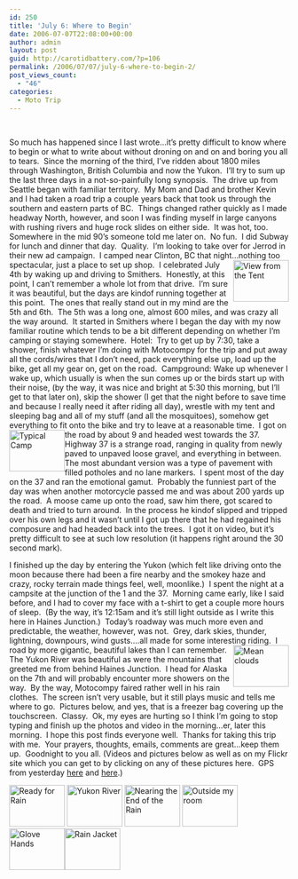 ```yaml
---
id: 250
title: 'July 6: Where to Begin'
date: 2006-07-07T22:08:00+00:00
author: admin
layout: post
guid: http://carotidbattery.com/?p=106
permalink: /2006/07/07/july-6-where-to-begin-2/
post_views_count:
  - "46"
categories:
  - Moto Trip
---
```

&nbsp;

So much has happened since I last wrote&#8230;it&#8217;s pretty difficult to know where to begin or what to write about without droning on and on and boring you all to tears.  Since the morning of the third, I&#8217;ve ridden about 1800 miles through Washington, British Columbia and now the Yukon.  I&#8217;ll try to sum up the last three days in a not-so-painfully long synopsis.  The drive up from Seattle began with familiar territory.  My Mom and Dad and brother Kevin and I had taken a road trip a couple years back that took us through the southern and eastern parts of BC.  Things changed rather quickly as I made headway North, however, and soon I was finding myself in large canyons with rushing rivers and huge rock slides on either side.  It was hot, too.  Somewhere in the mid 90&#8217;s someone told me later on.  No fun.  I did Subway for lunch and dinner that day.  Quality.  I&#8217;m looking to take over for Jerrod in their new ad campaign.  I camped near Clinton, BC that night&#8230;nothing too spectacular, just a place to set up shop.  [<img style="float: right;" src="http://static.flickr.com/57/183882094_8bdcd30a9c_t.jpg" alt="View from the Tent" width="100" height="75" />](http://www.flickr.com/photos/64293054@N00/183882094/ "Photo Sharing")I celebrated July 4th by waking up and driving to Smithers.  Honestly, at this point, I can&#8217;t remember a whole lot from that drive.  I&#8217;m sure it was beautiful, but the days are kindof running together at this point.  The ones that really stand out in my mind are the 5th and 6th.  The 5th was a long one, almost 600 miles, and was crazy all the way around.  It started in Smithers where I began the day with my now familiar routine which tends to be a bit different depending on whether I&#8217;m camping or staying somewhere.  Hotel:  Try to get up by 7:30, take a shower, finish whatever I&#8217;m doing with Motocompy for the trip and put away all the cords/wires that I don&#8217;t need, pack everything else up, load up the bike, get all my gear on, get on the road.  Campground: Wake up whenever I wake up, which usually is when the sun comes up or the birds start up with their noise, (by the way, it was nice and bright at 5:30 this morning, but I&#8217;ll get to that later on), skip the shower (I get that the night before to save time and because I really need it after riding all day), wrestle with my tent and sleeping bag and all of my stuff (and all the mosquitoes), somehow get everything to fit onto the bike and try to leave at a reasonable time.  [<img class="alignleft" style="float: left;" src="http://static.flickr.com/69/183880251_5382448737_t.jpg" alt="Typical Camp" width="100" height="75" />](http://www.flickr.com/photos/64293054@N00/183880251/ "Photo Sharing")I got on the road by about 9 and headed west towards the 37.  Highway 37 is a strange road, ranging in quality from newly paved to unpaved loose gravel, and everything in between.  The most abundant version was a type of pavement with filled potholes and no lane markers.  I spent most of the day on the 37 and ran the emotional gamut.  Probably the funniest part of the day was when another motorcycle passed me and was about 200 yards up the road.  A moose came up onto the road, saw him there, got scared to death and tried to turn around.  In the process he kindof slipped and tripped over his own legs and it wasn&#8217;t until I got up there that he had regained his composure and had headed back into the trees.  I got it on video, but it&#8217;s pretty difficult to see at such low resolution (it happens right around the 30 second mark).



I finished up the day by entering the Yukon (which felt like driving onto the moon because there had been a fire nearby and the smokey haze and crazy, rocky terrain made things feel, well, moonlike.)  I spent the night at a campsite at the junction of the 1 and the 37.  Morning came early, like I said before, and I had to cover my face with a t-shirt to get a couple more hours of sleep.  (By the way, it&#8217;s 12:15am and it&#8217;s still light outside as I write this here in Haines Junction.)  Today&#8217;s roadway was much more even and predictable, the weather, however, was not.  Grey, dark skies, thunder, lightning, downpours, wind gusts&#8230;.all made for some interesting riding.  [<img style="float: right;" src="http://static.flickr.com/48/183880389_d08bf0435b_t.jpg" alt="Mean clouds" width="100" height="75" />](http://www.flickr.com/photos/64293054@N00/183880389/ "Photo Sharing")I road by more gigantic, beautiful lakes than I can remember.  The Yukon River was beautiful as were the mountains that greeted me from behind Haines Junction.  I head for Alaska on the 7th and will probably encounter more showers on the way.  By the way, Motocompy faired rather well in his rain clothes.  The screen isn&#8217;t very usable, but it still plays music and tells me where to go.  Pictures below, and yes, that is a freezer bag covering up the touchscreen.  Classy.  Ok, my eyes are hurting so I think I&#8217;m going to stop typing and finish up the photos and video in the morning&#8230;er, later this morning.  I hope this post finds everyone well.  Thanks for taking this trip with me.  Your prayers, thoughts, emails, comments are great&#8230;keep them up.  Goodnight to you all. (Videos and pictures below as well as on my Flickr site which you can get to by clicking on any of these pictures here.  GPS from yesterday [here](http://old.carotidbattery.com/06jul06pt1.htm) and [here](http://old.carotidbattery.com/06jul06pt2.htm).)



[<img src="http://farm1.static.flickr.com/76/183880304_729cdd83c0_t.jpg" alt="Ready for Rain" width="100" height="75" />](http://www.flickr.com/photos/carotidbattery/183880304/ "Ready for Rain by carotidbattery, on Flickr") [<img src="http://static.flickr.com/72/183880537_82fc96f591_t.jpg" alt="Yukon River" width="100" height="75" />](http://www.flickr.com/photos/64293054@N00/183880537/ "Photo Sharing") [<img src="http://static.flickr.com/47/183880735_3a9cbb1869_t.jpg" alt="Nearing the End of the Rain" width="100" height="75" />](http://www.flickr.com/photos/64293054@N00/183880735/ "Photo Sharing") [<img src="http://static.flickr.com/65/183880858_6fd85f041d_t.jpg" alt="Outside my room" width="100" height="75" />](http://www.flickr.com/photos/64293054@N00/183880858/ "Photo Sharing") [<img src="http://static.flickr.com/59/183880964_34b90c8e13_t.jpg" alt="Glove Hands" width="100" height="75" />](http://www.flickr.com/photos/64293054@N00/183880964/ "Photo Sharing")[<img src="http://static.flickr.com/64/183880610_2320ab8eb7_t.jpg" alt="Rain Jacket" width="100" height="75" />](http://www.flickr.com/photos/64293054@N00/183880610/ "Photo Sharing")